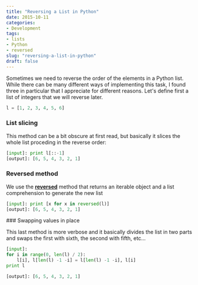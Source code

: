 ```yaml
---
title: "Reversing a List in Python"
date: 2015-10-11
categories: 
- Development
tags: 
- lists
- Python
- reversed
slug: "reversing-a-list-in-python"
draft: false
---
```


Sometimes we need to reverse the order of the elements in a Python list.
While there can be many different ways of implementing this task, I
found three in particular that I appreciate for different reasons. Let's
define first a list of integers that we will reverse later.

```python
l = [1, 2, 3, 4, 5, 6]
```

### List slicing

This method can be a bit obscure at first read, but basically it slices
the whole list proceding in the reverse order:

```python
[input]: print l[::-1]
[output]: [6, 5, 4, 3, 2, 1]
```

### Reversed method

We use the
**[reversed](https://docs.python.org/2/library/functions.html#reversed)** method
that returns an iterable object and a list comprehension to generate the
new list

```python
[input]: print [x for x in reversed(l)]
[output]: [6, 5, 4, 3, 2, 1]
```

### Swapping values in place

This last method is more verbose and it basically divides the list in
two parts and swaps the first with sixth, the second with fifth, etc...

```python
[input]:
for i in range(0, len(l) / 2):
    l[i], l[len(l) -1 -i] = l[len(l) -1 -i], l[i]
print l

[output]: [6, 5, 4, 3, 2, 1]

